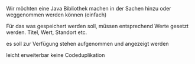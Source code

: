 Wir möchten eine Java Bibliothek machen in der Sachen hinzu oder weggenommen werden können (einfach)

Für das was gespeichert werden soll, müssen entsprechend Werte gesetzt werden.
Titel, Wert, Standort etc.

es soll zur Verfügung stehen aufgenommen und angezeigt werden 

leicht erweiterbar keine Codeduplikation
